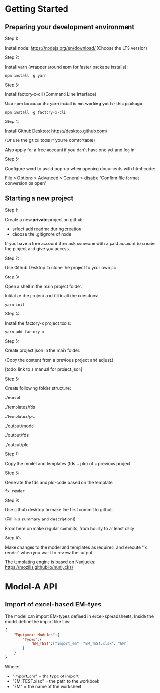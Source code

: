 # Getting Started

## Preparing your development environment

Step 1: 

Install node: https://nodejs.org/en/download/ (Choose the LTS version)

Step 2:

Install yarn (wrapper around npm for faster package installs):
```shell
npm install -g yarn
```
Step 3:

Install factory-x-cli (Command Line Interface)

Use npm because the yarn install is not working yet for this package
```shell
npm install -g factory-x-cli
```

Step 4:

Install Github Desktop: https://desktop.github.com/

(Or use the git cli tools if you're comfortable)

Also apply for a free account if you don't have one yet and log in


Step 5:

Configure word to avoid pop-up when opening documents with html-code:

File > Options > Advanced > General > disable 'Confirm file format conversion on open'


## Starting a new project

Step 1:

Create a new __**private**__ project on github:
* select add readme during creation
* choose the .gitignore of node

If you have a free account then ask someone with a paid account to create the project and give you access.

Step 2:

Use Github Desktop to clone the project to your own pc

Step 3:

Open a shell in the main project folder.

Initialize the project and fill in all the questions:

```shell
yarn init
```
Step 4:

Install the factory-x project tools:
```shell
yarn add factory-x
```
Step 5:

Create project.json in the main folder.

(Copy the content from a previous project and adjust.)

[todo: link to a manual for project.json]

Step 6:

Create following folder structure:

./model 

./templates/fds

./templates/plc

./output/model

./output/fds

./output/plc

Step 7:

Copy the model and templates (fds + plc) of a previous project

Step 8:

Generate the fds and plc-code based on the template:
```shell
fx render
```
Step 9:

Use github desktop to make the first commit to github.

(Fill in a summary and description!)

From here on make regular commits, from hourly to at least daily

Step 10:

Make changes to the model and templates as required, and execute 'fx render' when you want to review the output.

The templating engine is based on Nunjucks: https://mozilla.github.io/nunjucks/

# Model-A API

## Import of excel-based EM-tyes
The model can import EM-types defined in excel-spreadsheets.
Inside the model define the import like this:
```json
{
    "Equipment_Modules":{
        "Types":{
            "EM_TEST":["import_em", "EM_TEST.xlsx", "EM"]
        }
    }
}
```
Where:
- "import_em" = the type of import
- "EM_TEST.xlsx" = the path to the workbook
- "EM" = the name of the worksheet
 
